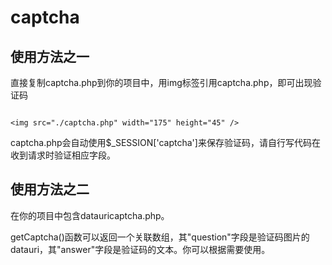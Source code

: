 captcha
=======

使用方法之一
------------

直接复制captcha.php到你的项目中，用img标签引用captcha.php，即可出现验证码

<code>
&lt;img src="./captcha.php" width="175" height="45" /&gt;
</code>

captcha.php会自动使用$_SESSION['captcha']来保存验证码，请自行写代码在收到请求时验证相应字段。

使用方法之二
------------

在你的项目中包含datauricaptcha.php。

getCaptcha()函数可以返回一个关联数组，其"question"字段是验证码图片的datauri，其"answer"字段是验证码的文本。你可以根据需要使用。